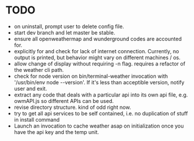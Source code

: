 # TODO

+ on uninstall, prompt user to delete config file.
+ start dev branch and let master be stable.
+ ensure all openweathermap and wunderground codes are accounted for.
+ explicitly for and check for lack of internet connection. Currently, no output is printed, but behavior might vary on different machines / os.
+ allow change of display without requiring -n flag. requires a refactor of the weather cli path.
+ check for node version on bin/terminal-weather invocation with '/usr/bin/env node --version'.  If it's less than acceptible version, notify user and exit.
+ extract any code that deals with a particular api into its own api file, e.g. owmAPI.js so different APIs can be used.
+ revise directory structure. kind of odd right now. 
+ try to get all api services to be self contained, i.e. no duplication of stuff in install command 
+ Launch an invocation to cache weather asap on initialization once you have the api key and the temp unit.
